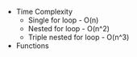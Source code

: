 - Time Complexity
  - Single for loop - O(n)
  - Nested for loop - O(n^2)
  - Triple nested for loop - O(n^3)
- Functions
